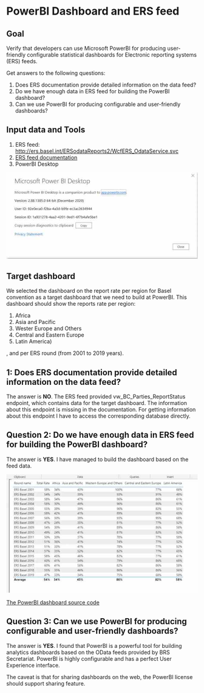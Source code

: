 # PowerBI Dashboard and ERS feed

## Goal

Verify that developers can use Microsoft PowerBI for producing user-friendly configurable statistical dashboards for Electronic reporting systems (ERS) feeds.

Get answers to the following questions:
1. Does ERS documentation provide detailed information on the data feed?
2. Do we have enough data in ERS feed for building the PowerBI dashboard?
3. Can we use PowerBI for producing configurable and user-friendly dashboards?

## Input data and Tools
1. ERS feed: http://ers.basel.int/ERSodataReports2/WcfERS_OdataService.svc
2. [ERS feed documentation](Generic%20ODATA%20Feeds%20documentación%20V3%20-%20EN.pdf)
3. PowerBI Desktop

![PowerBi](PowerBI_About.jpg)

## Target dashboard
We selected the dashboard on the report rate per region for Basel convention as a target dashboard that we need to build at PowerBI. This dashboard should show the reports rate per region:
1. Africa
2. Asia and Pacific
3. Wester Europe and Others
4. Central and Eastern Europe
5. Latin America)

, and per ERS round (from 2001 to 2019 years).  

##   1: Does ERS documentation provide detailed information on the data feed?

The answer is **NO**. The ERS feed provided vw_BC_Parties_ReportStatus endpoint, which contains data for the target dashboard. The information about this endpoint is missing in the documentation. For getting information about this endpoint I have to access the corresponding database directly.

##  Question 2: Do we have enough data in ERS feed for building the PowerBI dashboard?

The answer is **YES**. I have managed to build the dashboard based on the feed data.

![dashboard](dashboard.jpg)

[The PowerBI dashboard source code](ers.pbix)

## Question 3: Can we use PowerBI for producing configurable and user-friendly dashboards?

The answer is **YES**. I found that PowerBI is a powerful tool for building analytics dashboards based on the OData feeds provided by BRS Secretariat. PowerBI is highly configurable and has a perfect User Experience interface.

The caveat is that for sharing dashboards on the web, the PowerBI license should support sharing feature. 

